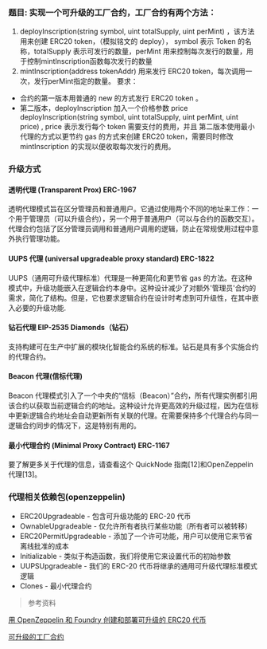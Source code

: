 ### 题目: 实现⼀个可升级的工厂合约，工厂合约有两个方法：

1. deployInscription(string symbol, uint totalSupply, uint perMint) ，该方法用来创建 ERC20 token，（模拟铭文的 deploy）， symbol 表示 Token 的名称，totalSupply 表示可发行的数量，perMint 用来控制每次发行的数量，用于控制mintInscription函数每次发行的数量
2. mintInscription(address tokenAddr) 用来发行 ERC20 token，每次调用一次，发行perMint指定的数量。
要求：
- 合约的第⼀版本用普通的 new 的方式发行 ERC20 token 。
- 第⼆版本，deployInscription 加入一个价格参数 price  deployInscription(string symbol, uint totalSupply, uint perMint, uint price) , price 表示发行每个 token 需要支付的费用，并且 第⼆版本使用最小代理的方式以更节约 gas 的方式来创建 ERC20 token，需要同时修改 mintInscription 的实现以便收取每次发行的费用。



### 升级方式

#### 透明代理 (Transparent Prox) ERC-1967
透明代理模式旨在区分管理员和普通用户。它通过使用两个不同的地址来工作：一个用于管理员（可以升级合约），另一个用于普通用户（可以与合约的函数交互）。代理合约包括了区分管理员调用和普通用户调用的逻辑，防止在常规使用过程中意外执行管理功能。

#### UUPS 代理 (universal upgradeable proxy standard) ERC-1822
UUPS（通用可升级代理标准）代理是一种更简化和更节省 gas 的方法。在这种模式中，升级功能嵌入在逻辑合约本身中。这种设计减少了对额外'管理员'合约的需求，简化了结构。但是，它也要求逻辑合约在设计时考虑到可升级性，在其中嵌入必要的升级功能.

#### 钻石代理 EIP-2535 Diamonds（钻石）
支持构建可在生产中扩展的模块化智能合约系统的标准。钻石是具有多个实施合约的代理合约。

#### Beacon 代理(信标代理)
Beacon 代理模式引入了一个中央的“信标（Beacon）”合约，所有代理实例都引用该合约以获取当前逻辑合约的地址。这种设计允许更高效的升级过程，因为在信标中更新逻辑合约地址会自动更新所有关联的代理。在需要保持多个代理合约与同一逻辑合约同步的情况下，这是特别有用的。

#### 最小代理合约 (Minimal Proxy Contract) ERC-1167

要了解更多关于代理的信息，请查看这个 QuickNode 指南[12]和OpenZeppelin 代理[13]。

### 代理相关依赖包(openzeppelin)
- ERC20Upgradeable - 包含可升级功能的 ERC-20 代币
- OwnableUpgradeable - 仅允许所有者执行某些功能（所有者可以被转移）
- ERC20PermitUpgradeable - 添加了一个许可功能，用户可以使用它来节省离线批准的成本
- Initializable - 类似于构造函数，我们将使用它来设置代币的初始参数
- UUPSUpgradeable - 我们的 ERC-20 代币将继承的通用可升级代理标准模式逻辑
- Clones - 最小代理合约


> 参考资料

[用 OpenZeppelin 和 Foundry 创建和部署可升级的 ERC20 代币](https://foresightnews.pro/article/detail/52568)

[可升级的工厂合约](https://learnblockchain.cn/article/8878)
